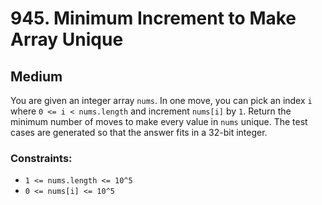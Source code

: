 # 945. Minimum Increment to Make Array Unique

## Medium

You are given an integer array `nums`. In one move, you can pick an index `i` where `0 <= i < nums.length` and increment `nums[i]` by `1`. Return the minimum number of moves to make every value in `nums` unique. The test cases are generated so that the answer fits in a 32-bit integer.


### Constraints:

- `1 <= nums.length <= 10^5`
- `0 <= nums[i] <= 10^5`
